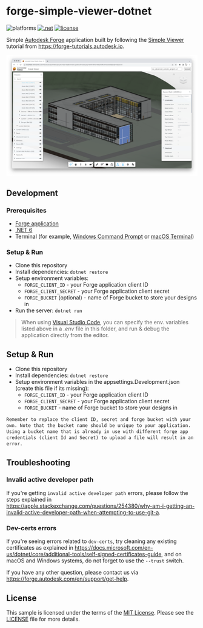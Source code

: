 # forge-simple-viewer-dotnet

![platforms](https://img.shields.io/badge/platform-windows%20%7C%20osx%20%7C%20linux-lightgray.svg)
[![.net](https://img.shields.io/badge/net-6.0-blue.svg)](https://dotnet.microsoft.com/en-us/download/dotnet/6.0)
[![license](https://img.shields.io/:license-mit-green.svg)](https://opensource.org/licenses/MIT)

Simple [Autodesk Forge](https://forge.autodesk.com) application built by following
the [Simple Viewer](https://forge-tutorials.autodesk.io/tutorials/simple-viewer/) tutorial
from https://forge-tutorials.autodesk.io.

![screenshot](screenshot.png)

## Development

### Prerequisites

- [Forge application](https://forge.autodesk.com/en/docs/oauth/v2/tutorials/create-app)
- [.NET 6](https://dotnet.microsoft.com/en-us/download/dotnet/6.0)
- Terminal (for example, [Windows Command Prompt](https://en.wikipedia.org/wiki/Cmd.exe)
or [macOS Terminal](https://support.apple.com/guide/terminal/welcome/mac))

### Setup & Run

- Clone this repository
- Install dependencies: `dotnet restore`
- Setup environment variables:
  - `FORGE_CLIENT_ID` - your Forge application client ID
  - `FORGE_CLIENT_SECRET` - your Forge application client secret
  - `FORGE_BUCKET` (optional) - name of Forge bucket to store your designs in
- Run the server: `dotnet run`

> When using [Visual Studio Code](https://code.visualstudio.com),
you can specify the env. variables listed above in a _.env_ file in this
folder, and run & debug the application directly from the editor.

## Setup & Run

- Clone this repository
- Install dependencies: `dotnet restore`
- Setup environment variables in the appsettings.Development.json (create this file if its missing):
  - `FORGE_CLIENT_ID` - your Forge application client ID
  - `FORGE_CLIENT_SECRET` - your Forge application client secret
  - `FORGE_BUCKET` - name of Forge bucket to store your designs in

```
Remember to replace the client ID, secret and forge bucket with your own. Note that the bucket name should be unique to your application.
Using a bucket name that is already in use with different forge app credentials (client Id and Secret) to upload a file will result in an error.
```


## Troubleshooting

### Invalid active developer path

If you're getting `invalid active developer path` errors, please follow the steps
explained in https://apple.stackexchange.com/questions/254380/why-am-i-getting-an-invalid-active-developer-path-when-attempting-to-use-git-a.

### Dev-certs errors

If you're seeing errors related to `dev-certs`, try cleaning any existing certificates
as explained in https://docs.microsoft.com/en-us/dotnet/core/additional-tools/self-signed-certificates-guide,
and on macOS and Windows systems, do not forget to use the `--trust` switch.

If you have any other question, please contact us via https://forge.autodesk.com/en/support/get-help.

## License

This sample is licensed under the terms of the [MIT License](http://opensource.org/licenses/MIT).
Please see the [LICENSE](LICENSE) file for more details.

